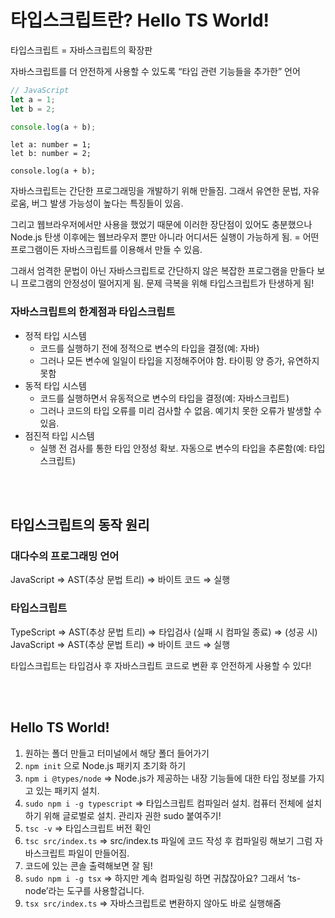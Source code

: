 # 타입스크립트란? Hello TS World!

타입스크립트 = 자바스크립트의 확장판

자바스크립트를 더 안전하게 사용할 수 있도록 “타입 관련 기능들을 추가한” 언어

```jsx
// JavaScript
let a = 1;
let b = 2;

console.log(a + b);
```

```tsx
let a: number = 1;
let b: number = 2;

console.log(a + b);
```

자바스크립트는 간단한 프로그래밍을 개발하기 위해 만들짐. 그래서 유연한 문법, 자유로움, 버그 발생 가능성이 높다는 특징들이 있음.

그리고 웹브라우저에서만 사용을 했었기 때문에 이러한 장단점이 있어도 충분했으나 Node.js 탄생 이후에는 웹브라우저 뿐만 아니라 어디서든 실행이 가능하게 됨. = 어떤 프로그램이든 자바스크립트를 이용해서 만들 수 있음.

그래서 엄격한 문법이 아닌 자바스크립트로 간단하지 않은 복잡한 프로그램을 만들다 보니 프로그램의 안정성이 떨어지게 됨. 문제 극복을 위해 타입스크립트가 탄생하게 됨!

### 자바스크립트의 한계점과 타입스크립트

- 정적 타입 시스템
  - 코드를 실행하기 전에 정적으로 변수의 타입을 결정(예: 자바)
  - 그러나 모든 변수에 일일이 타입을 지정해주어야 함. 타이핑 양 증가, 유연하지 못함
- 동적 타입 시스템
  - 코드를 실행하면서 유동적으로 변수의 타입을 결정(예: 자바스크립트)
  - 그러나 코드의 타입 오류를 미리 검사할 수 없음. 예기치 못한 오류가 발생할 수 있음.
- 점진적 타입 시스템
  - 실행 전 검사를 통한 타입 안정성 확보. 자동으로 변수의 타입을 추론함(예: 타입스크립트)

<br />
<br />

## 타입스크립트의 동작 원리

### 대다수의 프로그래밍 언어

JavaScript ⇒ AST(추상 문법 트리) ⇒ 바이트 코드 ⇒ 실행

### 타입스크립트

TypeScript ⇒ AST(추상 문법 트리) ⇒ 타입검사 (실패 시 컴파일 종료) ⇒ (성공 시) JavaScript ⇒ AST(추상 문법 트리) ⇒ 바이트 코드 ⇒ 실행

타입스크립트는 타입검사 후 자바스크립트 코드로 변환 후 안전하게 사용할 수 있다!

<br />
<br />

## Hello TS World!

1. 원하는 폴더 만들고 터미널에서 해당 폴더 들어가기
2. `npm init` 으로 Node.js 패키지 초기화 하기
3. `npm i @types/node`
   ⇒ Node.js가 제공하는 내장 기능들에 대한 타입 정보를 가지고 있는 패키지 설치.
4. `sudo npm i -g typescript`
   ⇒ 타입스크립트 컴파일러 설치. 컴퓨터 전체에 설치하기 위해 글로벌로 설치. 관리자 권한 sudo 붙여주기!
5. `tsc -v` ⇒ 타입스크립트 버전 확인
6. `tsc src/index.ts` ⇒ src/index.ts 파일에 코드 작성 후 컴파일링 해보기
   그럼 자바스크립트 파일이 만들어짐.
7. 코드에 있는 콘솔 출력해보면 잘 됨!
8. `sudo npm i -g tsx` ⇒ 하지만 계속 컴파일링 하면 귀찮잖아요? 그래서 ‘ts-node’라는 도구를 사용할겁니다.
9. `tsx src/index.ts` ⇒ 자바스크립트로 변환하지 않아도 바로 실행해줌
